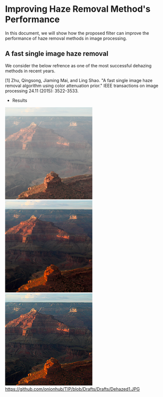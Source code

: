 # Improving Haze Removal Method's Performance
In this document, we will show how the proposed filter can improve the performance of haze removal methods in image processing. 
## A fast single image haze removal
We consider the below refrence as one of the most successful dehazing methods in recent years.

<a id="1">[1]</a>
Zhu, Qingsong, Jiaming Mai, and Ling Shao. "A fast single image haze removal algorithm using color attenuation prior." IEEE transactions on image processing 24.11 (2015): 3522-3533.
- Results

<img src="https://github.com/onionhub/TIP/blob/Drafts/Drafts/test1.png" width="285" height="300"><img src="https://github.com/onionhub/TIP/blob/Drafts/Drafts/fast.png" width="285" height="300"><img src="https://github.com/onionhub/TIP/blob/Drafts/Drafts/preprocessed.png" width="285" height="300">
https://github.com/onionhub/TIP/blob/Drafts/Drafts/Dehazed1.JPG
